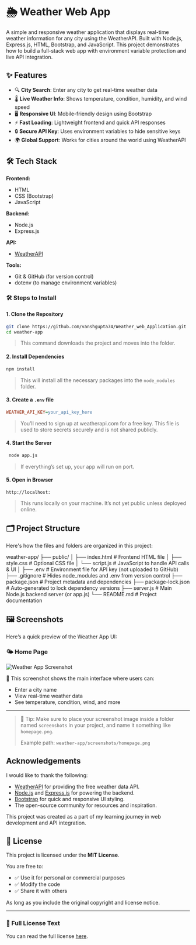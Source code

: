 # 🌦️ Weather Web App
A simple and responsive weather application that displays real-time weather information for any city using the WeatherAPI. Built with Node.js, Express.js, HTML, Bootstrap, and JavaScript. This project demonstrates how to build a full-stack web app with environment variable protection and live API integration.
## ✨ Features

- 🔍 **City Search**: Enter any city to get real-time weather data
- 🌡️ **Live Weather Info**: Shows temperature, condition, humidity, and wind speed
- 🖥️ **Responsive UI**: Mobile-friendly design using Bootstrap
- ⚡ **Fast Loading**: Lightweight frontend and quick API responses
- 🔒 **Secure API Key**: Uses environment variables to hide sensitive keys
- 🌍 **Global Support**: Works for cities around the world using WeatherAPI
## 🛠️ Tech Stack

**Frontend:**
- HTML
- CSS (Bootstrap)
- JavaScript

**Backend:**
- Node.js
- Express.js

**API:**
- [WeatherAPI](https://www.weatherapi.com/)

**Tools:**
- Git & GitHub (for version control)
- dotenv (to manage environment variables)
### 🛠️ Steps to Install

#### 1. **Clone the Repository**

```bash
git clone https://github.com/vanshgupta74/Weather_web_Application.git
cd weather-app
```

> This command downloads the project and moves into the folder.

#### 2. **Install Dependencies**

```bash
npm install
```

> This will install all the necessary packages into the `node_modules` folder.

#### 3. **Create a `.env` file**

```ini
WEATHER_API_KEY=your_api_key_here
```

>You’ll need to sign up at weatherapi.com for a free key. This file is used to store secrets securely and is not shared publicly.

#### 4. **Start the Server**

```bash
 node app.js
```

>If everything’s set up, your app will run on port.

#### 5. **Open in Browser**

```ardunio
http://localhost:
```

>This runs locally on your machine. It’s not yet public unless deployed online.
## 🗂️ Project Structure

Here's how the files and folders are organized in this project:

weather-app/
├── public/
│ ├── index.html # Frontend HTML file
│ ├── style.css # Optional CSS file
│ └── script.js # JavaScript to handle API calls & UI
│
├── .env # Environment file for API key (not uploaded to GitHub)
├── .gitignore # Hides node_modules and .env from version control
├── package.json # Project metadata and dependencies
├── package-lock.json # Auto-generated to lock dependency versions
├── server.js # Main Node.js backend server (or app.js)
└── README.md # Project documentation
## 🖼️ Screenshots

Here’s a quick preview of the Weather App UI:

### 🌤️ Home Page

![Weather App Screenshot](./screenshots/homepage.png)

📝 This screenshot shows the main interface where users can:

- Enter a city name
- View real-time weather data
- See temperature, condition, wind, and more

---

> 📌 Tip: Make sure to place your screenshot image inside a folder named `screenshots` in your project, and name it something like `homepage.png`.
>  
> Example path: `weather-app/screenshots/homepage.png`
##  Acknowledgements

I would like to thank the following:

- [WeatherAPI](https://www.weatherapi.com/) for providing the free weather data API.
- [Node.js](https://nodejs.org/) and [Express.js](https://expressjs.com/) for powering the backend.
- [Bootstrap](https://getbootstrap.com/) for quick and responsive UI styling.
- The open-source community for resources and inspiration.

This project was created as a part of my learning journey in web development and API integration.
## 📄 License

This project is licensed under the **MIT License**.

You are free to:

- ✅ Use it for personal or commercial purposes
- ✅ Modify the code
- ✅ Share it with others

As long as you include the original copyright and license notice.

---

### 🔗 Full License Text

You can read the full license [here](https://opensource.org/licenses/MIT).
